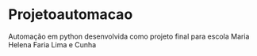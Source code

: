 # Projetoautomacao
Automação em python desenvolvida como projeto final para escola Maria Helena Faria Lima e Cunha 
